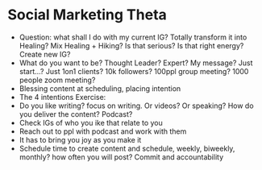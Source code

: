 # Social Marketing Theta

- Question: what shall I do with my current IG? Totally transform it into Healing? Mix Healing + Hiking? Is that serious? Is that right energy? Create new IG?
- What do you want to be? Thought Leader? Expert? My message? Just start...? Just 1on1 clients? 10k followers? 100ppl group meeting? 1000 people zoom meeting?
- Blessing content at scheduling, placing intention
- The 4 intentions Exercise:
- Do you like writing? focus on writing. Or videos? Or speaking? How do you deliver the content? Podcast?
- Check IGs of who you ike that relate to you
- Reach out to ppl with podcast and work with them
- It has to bring you joy as you make it
- Schedule time to create content and schedule, weekly, biweekly, monthly? how often you will post? Commit and accountability